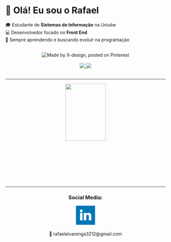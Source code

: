 <h1 align="left">
  👋 Olá! Eu sou o Rafael
  <img align="right" src="" />
</h1>

🎓 Estudante de **Sistemas de Informação** na Uniube  
💻 Desenvolvedor focado no **Front End**  
🚀 Sempre aprendendo e buscando evoluir na programação

<br/>

<div align="center">
  <img alt="Made by X-design, posted on Pinterest" src="">
</div>

<br/>

<div align="center">
  <a href="https://github.com/RafaelPalomino18">
    <img loading="lazy" height="150em" src="https://github-readme-stats.vercel.app/api?username=RafaelPalomino18&show_icons=true&theme=aura&include_all_commits=true&count_private=true"/>
    <img loading="lazy" height="150em" src="https://github-readme-stats.vercel.app/api/top-langs/?username=RafaelPalomino18&layout=compact&theme=aura"/>
  </a>
</div>

<br/>
<hr/>

<div align="center">
  <img height="180em" width="50%" src="https://github-readme-streak-stats.herokuapp.com/?user=RafaelPalomino18&theme=aura">
</div>

<br><br/>

<div align="center">
  <img src="" />
</div>

<br><br/>
<hr/>

<div align="center">
  <h3>Social Media:</h3>
  <a href="https://www.linkedin.com/in/rafael-alvarenga-050912347">
    <img height="60em" src="https://github.com/edent/SuperTinyIcons/blob/master/images/svg/linkedin.svg?raw=true" alt="LinkedIn" />
  </a>
  <br/><br/>
  📧 rafaelalvarenga3212@gmail.com
</div>
